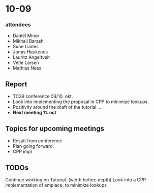 # 10-09

### attendees
- Daniel Minor
- Mikhail Barash
- Sune Lianes
- Jonas Haukenes
- Lauritz Angeltveit
- Vetle Larsen
- Mathias Ness

## Report
- TC39 conference 09/10. okt.
- Look into implementing the proposal in CPP to minimize lookups.
- Positivity around the draft of the tutorial.
...
- **Next meeting 11. oct**


## Topics for upcoming meetings
- Result from conference
- Plan going forward.
- CPP impl

## TODOs
Continue working on Tutorial. (width before depth)
Look into a CPP implementation of emplace, to minimize lookups
